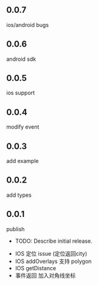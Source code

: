 ## 0.0.7
ios/android bugs

## 0.0.6
android sdk

## 0.0.5
ios support

## 0.0.4
modify event
## 0.0.3
add example
## 0.0.2
add types
## 0.0.1
publish

* TODO: Describe initial release.
- IOS 定位 issue (定位返回city)
- IOS addOverlays 支持 polygon
- IOS getDistance
- 事件返回 加入对角线坐标
